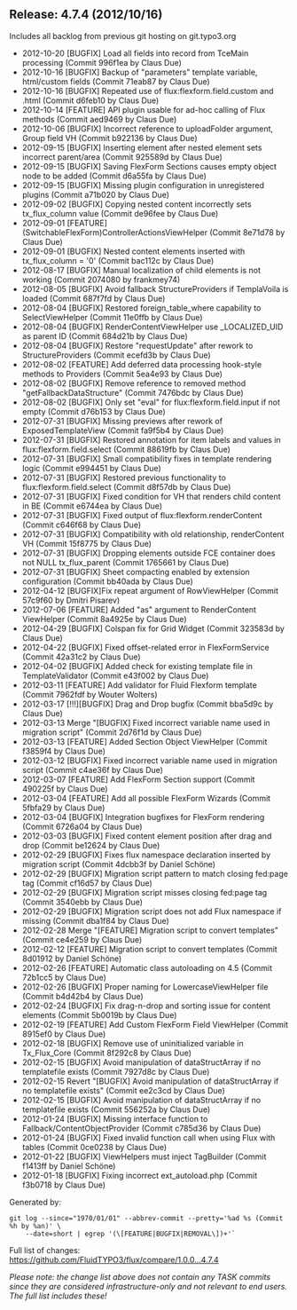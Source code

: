 ## Release: 4.7.4 (2012/10/16)

Includes all backlog from previous git hosting on git.typo3.org

* 2012-10-20 [BUGFIX] Load all fields into record from TceMain processing (Commit 996f1ea by Claus Due)
* 2012-10-16 [BUGFIX] Backup of "parameters" template variable, html/custom fields (Commit 71eab87 by Claus Due)
* 2012-10-16 [BUGFIX] Repeated use of flux:flexform.field.custom and .html (Commit d6feb10 by Claus Due)
* 2012-10-14 [FEATURE] API plugin usable for ad-hoc calling of Flux methods (Commit aed9469 by Claus Due)
* 2012-10-06 [BUGFIX] Incorrect reference to uploadFolder argument, Group field VH (Commit b922136 by Claus Due)
* 2012-09-15 [BUGFIX] Inserting element after nested element sets incorrect parent/area (Commit 925589d by Claus Due)
* 2012-09-15 [BUGFIX] Saving FlexForm Sections causes empty object node to be added (Commit d6a55fa by Claus Due)
* 2012-09-15 [BUGFIX] Missing plugin configuration in unregistered plugins (Commit a71b020 by Claus Due)
* 2012-09-02 [BUGFIX] Copying nested content incorrectly sets tx_flux_column value (Commit de96fee by Claus Due)
* 2012-09-01 [FEATURE] (SwitchableFlexForm)ControllerActionsViewHelper (Commit 8e71d78 by Claus Due)
* 2012-09-01 [BUGFIX] Nested content elements inserted with tx_flux_column = '0' (Commit bac112c by Claus Due)
* 2012-08-17 [BUGFIX] Manual localization of child elements is not working (Commit 2074080 by frankmey74)
* 2012-08-05 [BUGFIX] Avoid fallback StructureProviders if TemplaVoila is loaded (Commit 687f7fd by Claus Due)
* 2012-08-04 [BUGFIX] Restored foreign_table_where capability to SelectViewHelper (Commit 11e0ffb by Claus Due)
* 2012-08-04 [BUGFIX] RenderContentViewHelper use _LOCALIZED_UID as parent ID (Commit 684d21b by Claus Due)
* 2012-08-04 [BUGFIX] Restore "requestUpdate" after rework to StructureProviders (Commit ecefd3b by Claus Due)
* 2012-08-02 [FEATURE] Add deferred data processing hook-style methods to Providers (Commit 5ea4e93 by Claus Due)
* 2012-08-02 [BUGFIX] Remove reference to removed method "getFallbackDataStructure" (Commit 7476bdc by Claus Due)
* 2012-08-02 [BUGFIX] Only set "eval" for flux:flexform.field.input if not empty (Commit d76b153 by Claus Due)
* 2012-07-31 [BUGFIX] Missing previews after rework of ExposedTemplateView (Commit fa9f5b4 by Claus Due)
* 2012-07-31 [BUGFIX] Restored annotation for item labels and values in flux:flexform.field.select (Commit 88619fb by Claus Due)
* 2012-07-31 [BUGFIX] Small compatibility fixes in template rendering logic (Commit e994451 by Claus Due)
* 2012-07-31 [BUGFIX] Restored previous functionality to flux:flexform.field.select (Commit d8f57db by Claus Due)
* 2012-07-31 [BUGFIX] Fixed condition for VH that renders child content in BE (Commit e6744ea by Claus Due)
* 2012-07-31 [BUGFIX] Fixed output of flux:flexform.renderContent (Commit c646f68 by Claus Due)
* 2012-07-31 [BUGFIX] Compatibility with old relationship, renderContent VH (Commit 15f8775 by Claus Due)
* 2012-07-31 [BUGFIX] Dropping elements outside FCE container does not NULL tx_flux_parent (Commit 1765661 by Claus Due)
* 2012-07-31 [BUGFIX] Sheet compacting enabled by extension configuration (Commit bb40ada by Claus Due)
* 2012-04-12 [BUGFIX]Fix repeat argument of RowViewHelper (Commit 57c9f60 by Dmitri Pisarev)
* 2012-07-06 [FEATURE] Added "as" argument to RenderContent ViewHelper (Commit 8a4925e by Claus Due)
* 2012-04-29 [BUGFIX] Colspan fix for Grid Widget (Commit 323583d by Claus Due)
* 2012-04-22 [BUGFIX] Fixed offset-related error in FlexFormService (Commit 42a31c2 by Claus Due)
* 2012-04-02 [BUGFIX] Added check for existing template file in TemplateValidator (Commit e43f002 by Claus Due)
* 2012-03-11 [FEATURE] Add validator for Fluid Flexform template (Commit 7962fdf by Wouter Wolters)
* 2012-03-17 [!!!][BUGFIX] Drag and Drop bugfix (Commit bba5d9c by Claus Due)
* 2012-03-13 Merge "[BUGFIX] Fixed incorrect variable name used in migration script" (Commit 2d76f1d by Claus Due)
* 2012-03-13 [FEATURE] Added Section Object ViewHelper (Commit f3859f4 by Claus Due)
* 2012-03-12 [BUGFIX] Fixed incorrect variable name used in migration script (Commit c4ae36f by Claus Due)
* 2012-03-07 [FEATURE] Add FlexForm Section support (Commit 490225f by Claus Due)
* 2012-03-04 [FEATURE] Add all possible FlexForm Wizards (Commit 5fbfa29 by Claus Due)
* 2012-03-04 [BUGFIX] Integration bugfixes for FlexForm rendering (Commit 6726a04 by Claus Due)
* 2012-03-03 [BUGFIX] Fixed content element position after drag and drop (Commit be12624 by Claus Due)
* 2012-02-29 [BUGFIX] Fixes flux namespace declaration inserted by migration script (Commit 4dcbb3f by Daniel Schöne)
* 2012-02-29 [BUGFIX] Migration script pattern to match closing fed:page tag (Commit cf16d57 by Claus Due)
* 2012-02-29 [BUGFIX] Migration script misses closing fed:page tag (Commit 3540ebb by Claus Due)
* 2012-02-29 [BUGFIX] Migration script does not add Flux namespace if missing (Commit dba1f84 by Claus Due)
* 2012-02-28 Merge "[FEATURE] Migration script to convert templates" (Commit ce4e259 by Claus Due)
* 2012-02-12 [FEATURE] Migration script to convert templates (Commit 8d01912 by Daniel Schöne)
* 2012-02-26 [FEATURE] Automatic class autoloading on 4.5 (Commit 72b1cc5 by Claus Due)
* 2012-02-26 [BUGFIX] Proper naming for LowercaseViewHelper file (Commit b4d42b4 by Claus Due)
* 2012-02-24 [BUGFIX] Fix drag-n-drop and sorting issue for content elements (Commit 5b0019b by Claus Due)
* 2012-02-19 [FEATURE] Add Custom FlexForm Field ViewHelper (Commit 8915ef0 by Claus Due)
* 2012-02-18 [BUGFIX] Remove use of uninitialized variable in Tx_Flux_Core (Commit 8f292c8 by Claus Due)
* 2012-02-15 [BUGFIX] Avoid manipulation of dataStructArray if no templatefile exists (Commit 7927d8c by Claus Due)
* 2012-02-15 Revert "[BUGFIX] Avoid manipulation of dataStructArray if no templatefile exists" (Commit ee2c3cd by Claus Due)
* 2012-02-15 [BUGFIX] Avoid manipulation of dataStructArray if no templatefile exists (Commit 556252a by Claus Due)
* 2012-01-24 [BUGFIX] Missing interface function to Fallback/ContentObjectProvider (Commit c785d36 by Claus Due)
* 2012-01-24 [BUGFIX] Fixed invalid function call when using Flux with tables (Commit 0ce0238 by Claus Due)
* 2012-01-22 [BUGFIX] ViewHelpers must inject TagBuilder (Commit f1413ff by Daniel Schöne)
* 2012-01-18 [BUGFIX] Fixing incorrect ext_autoload.php (Commit f3b0718 by Claus Due)

Generated by:

```
git log --since="1970/01/01" --abbrev-commit --pretty='%ad %s (Commit %h by %an)' \
    --date=short | egrep '(\[FEATURE|BUGFIX|REMOVAL\])+'`
```

Full list of changes: https://github.com/FluidTYPO3/flux/compare/1.0.0...4.7.4

*Please note: the change list above does not contain any TASK commits since they are considered 
infrastructure-only and not relevant to end users. The full list includes these!*

